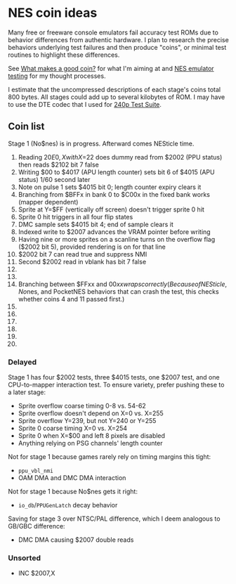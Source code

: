 NES coin ideas
==============

Many free or freeware console emulators fail accuracy test ROMs due
to behavior differences from authentic hardware.  I plan to research
the precise behaviors underlying test failures and then produce
"coins", or minimal test routines to highlight these differences.

See [What makes a good coin?] for what I'm aiming at and
[NES emulator testing] for my thought processes.

I estimate that the uncompressed descriptions of each stage's
coins total 800 bytes.  All stages could add up to several
kilobytes of ROM.  I may have to use the DTE codec that I used for
[240p Test Suite].

[What makes a good coin?]: ./good_coin.md
[NES emulator testing]: ./nes_emu_testing.md
[240p Test Suite]: https://github.com/pinobatch/240p-test-mini/nes

Coin list
---------
Stage 1 (No$nes) is in progress.  Afterward comes NESticle time.

1. Reading $20E0,X with X=$22 does dummy read from $2002 (PPU status)
   then reads $2102 bit 7 false
2. Writing $00 to $4017 (APU length counter) sets bit 6 of $4015
   (APU status) 1/60 second later
3. Note on pulse 1 sets $4015 bit 0; length counter expiry clears it
4. Branching from $BFFx in bank 0 to $C00x in the fixed bank works
   (mapper dependent)
5. Sprite at Y=$FF (vertically off screen) doesn't trigger sprite 0
   hit
6. Sprite 0 hit triggers in all four flip states
7. DMC sample sets $4015 bit 4; end of sample clears it
8. Indexed write to $2007 advances the VRAM pointer before writing
9. Having nine or more sprites on a scanline turns on the overflow
   flag ($2002 bit 5), provided rendering is on for that line
10. $2002 bit 7 can read true and suppress NMI
11. Second $2002 read in vblank has bit 7 false
12. 
13. 
14. Branching between $FFxx and $00xx wraps correctly  
    (Because of NESticle, No$nes, and PocketNES behaviors that can
    crash the test, this checks whether coins 4 and 11 passed first.)
15. 
16. 
17. 
18. 
19. 
20. 

### Delayed

Stage 1 has four $2002 tests, three $4015 tests, one $2007 test,
and one CPU-to-mapper interaction test.  To ensure variety, prefer
pushing these to a later stage:

- Sprite overflow coarse timing 0-8 vs. 54-62
- Sprite overflow doesn't depend on X=0 vs. X=255
- Sprite overflow Y=239, but not Y=240 or Y=255
- Sprite 0 coarse timing X=0 vs. X=254
- Sprite 0 when X=$00 and left 8 pixels are disabled
- Anything relying on PSG channels' length counter

Not for stage 1 because games rarely rely on timing margins this
tight:

- `ppu_vbl_nmi`
- OAM DMA and DMC DMA interaction

Not for stage 1 because No$nes gets it right:

- `io_db`/`PPUGenLatch` decay behavior

Saving for stage 3 over NTSC/PAL difference, which I deem analogous
to GB/GBC difference:

- DMC DMA causing $2007 double reads

### Unsorted

* INC $2007,X
